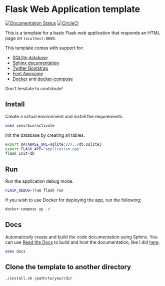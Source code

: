 # Flask Web Application template

[![Documentation Status](https://readthedocs.org/projects/flask-template/badge/?version=latest)](https://flask-template.readthedocs.io/en/latest/?badge=latest)
[![CircleCI](https://circleci.com/gh/ericdaat/flask-template.svg?style=svg)](https://circleci.com/gh/ericdaat/flask-template)

This is a template for a basic Flask web application that responds
an HTML page on `localhost:8080`.

This template comes with support for:

- [SQLlite database](https://www.sqlite.org/index.html)
- [Sphinx documentation](http://www.sphinx-doc.org/en/master/)
- [Twitter Bootstrap](https://getbootstrap.com/)
- [Font Awesome](https://fontawesome.com/)
- [Docker](https://www.docker.com/) and [docker-compose](https://docs.docker.com/compose/)

Don't hesitate to contribute!

## Install

Create a virtual environment and install the requirements.

``` bash
make venv/bin/activate
```

Init the database by creating all tables.

``` bash
export DATABASE_URL=sqlite:///../db.sqlite3
export FLASK_APP="application.app"
flask init-db
```

## Run

Run the application debug mode.

``` bash
FLASK_DEBUG=True flask run
```

If you wish to use Docker for deploying the app, run the following:

``` bash
docker-compose up -d
```

## Docs

Automatically create and build the code documentation using Sphinx.
You can use [Read the Docs](https://readthedocs.org/) to build and host the documentation,
like I did [here](https://flask-template.readthedocs.io/en/latest/).

``` bash
make docs
```

## Clone the template to another directory

``` bash
./install.sh /path/to/your/dir
```
